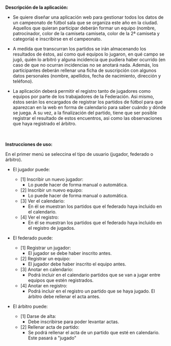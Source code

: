 **Descripción de la aplicación:**

 * Se quiere diseñar una aplicación web para gestionar todos los datos de un campeonato
   de fútbol sala que se organiza este año en la ciudad. Aquellos que quieran participar
   deberán formar un equipo (nombre, patrocinador, color de la camiseta camiseta, color
   de la 2ª camiseta y categoría) e inscribirse en el campeonato.

 * A medida que transcurran los partidos se irán almacenando los resultados de éstos,
   así como qué equipos lo jugaron, en qué campo se jugó, quién lo arbitró y alguna
   incidencia que pudiera haber ocurrido (en caso de que no ocurran incidencias no se
   anotará nada. Además, los participantes deberán rellenar una ficha de suscripción con
   algunos datos personales (nombre, apellidos, fecha de nacimiento, dirección y teléfono).

 * La aplicación deberá permitir el registro tanto de jugadores como equipos por parte de
   los trabajadores de la Federación. Asi mismo, éstos serán los encargados de registrar los
   partidos de fútbol para que aparezcan en la web en forma de calendario para saber cuándo
   y dónde se juega. A su vez, a la finalización del partido, tiene que ser posible registrar
   el resultado de estos encuentros, asi como las observaciones que haya registrado el árbitro.

<br><br>
**Instrucciones de uso:**

En el primer menú se seleccina el tipo de usuario (jugador, federado o árbitro).

 * El jugador puede:
	
	- [1] Inscribir un nuevo jugador:<br>
		- Lo puede hacer de forma manual o automática.
	- [2] Inscribir un nuevo equipo:<br>
		- Lo puede hacer de forma manual o automática.
	- [3] Ver el calendario:<br>
		- En él se muestran los partidos que el federado haya incluido en el calendario.
	- [4] Ver el registro:<br>
		- En él se muestran los partidos que el federado haya incluido en el registro de jugados.
		
		
 * El federado puede:

	- [1] Registrar un jugador:
		- El jugador se debe haber inscrito antes.
	- [2] Registrar un equipo:
		- El jugador debe haber inscrito el equipo antes.
	- [3] Anotar en calendario:
		- Podrá incluir en el calendario partidos que se van a jugar entre equipos que estén registrados.
	- [4] Anotar en registro:
		- Podrá incluir en el registro un partido que se haya jugado. El árbitro debe rellenar el acta antes.
		
		
 * El árbitro puede:

	- [1] Darse de alta:
		- Debe inscribirse para poder levantar actas.
	- [2] Rellenar acta de partido:
		- Se podrá rellenar el acta de un partido que esté en calendario. Este pasará a "jugado"

